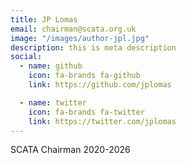 ```yaml
---
title: JP Lomas
email: chairman@scata.org.uk
image: "/images/author-jpl.jpg"
description: this is meta description
social:
  - name: github
    icon: fa-brands fa-github
    link: https://github.com/jplomas

  - name: twitter
    icon: fa-brands fa-twitter
    link: https://twitter.com/jplomas
---
```


SCATA Chairman 2020-2026
